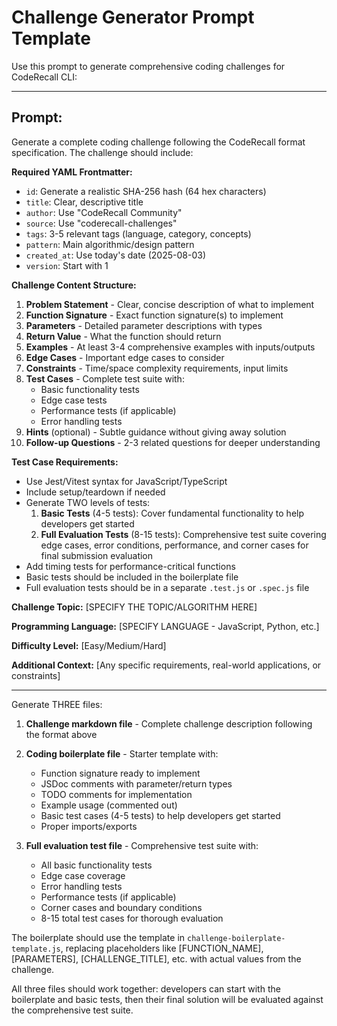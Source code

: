 # Challenge Generator Prompt Template

Use this prompt to generate comprehensive coding challenges for CodeRecall CLI:

---

## Prompt:

Generate a complete coding challenge following the CodeRecall format specification. The challenge should include:

**Required YAML Frontmatter:**
- `id`: Generate a realistic SHA-256 hash (64 hex characters)
- `title`: Clear, descriptive title
- `author`: Use "CodeRecall Community" 
- `source`: Use "coderecall-challenges"
- `tags`: 3-5 relevant tags (language, category, concepts)
- `pattern`: Main algorithmic/design pattern
- `created_at`: Use today's date (2025-08-03)
- `version`: Start with 1

**Challenge Content Structure:**
1. **Problem Statement** - Clear, concise description of what to implement
2. **Function Signature** - Exact function signature(s) to implement
3. **Parameters** - Detailed parameter descriptions with types
4. **Return Value** - What the function should return
5. **Examples** - At least 3-4 comprehensive examples with inputs/outputs
6. **Edge Cases** - Important edge cases to consider
7. **Constraints** - Time/space complexity requirements, input limits
8. **Test Cases** - Complete test suite with:
   - Basic functionality tests
   - Edge case tests  
   - Performance tests (if applicable)
   - Error handling tests
9. **Hints** (optional) - Subtle guidance without giving away solution
10. **Follow-up Questions** - 2-3 related questions for deeper understanding

**Test Case Requirements:**
- Use Jest/Vitest syntax for JavaScript/TypeScript
- Include setup/teardown if needed
- Generate TWO levels of tests:
  1. **Basic Tests** (4-5 tests): Cover fundamental functionality to help developers get started
  2. **Full Evaluation Tests** (8-15 tests): Comprehensive test suite covering edge cases, error conditions, performance, and corner cases for final submission evaluation
- Add timing tests for performance-critical functions
- Basic tests should be included in the boilerplate file
- Full evaluation tests should be in a separate `.test.js` or `.spec.js` file

**Challenge Topic:** [SPECIFY THE TOPIC/ALGORITHM HERE]

**Programming Language:** [SPECIFY LANGUAGE - JavaScript, Python, etc.]

**Difficulty Level:** [Easy/Medium/Hard]

**Additional Context:** [Any specific requirements, real-world applications, or constraints]

---

Generate THREE files:

1. **Challenge markdown file** - Complete challenge description following the format above

2. **Coding boilerplate file** - Starter template with:
   - Function signature ready to implement
   - JSDoc comments with parameter/return types
   - TODO comments for implementation
   - Example usage (commented out)
   - Basic test cases (4-5 tests) to help developers get started
   - Proper imports/exports

3. **Full evaluation test file** - Comprehensive test suite with:
   - All basic functionality tests
   - Edge case coverage
   - Error handling tests
   - Performance tests (if applicable)
   - Corner cases and boundary conditions
   - 8-15 total test cases for thorough evaluation

The boilerplate should use the template in `challenge-boilerplate-template.js`, replacing placeholders like [FUNCTION_NAME], [PARAMETERS], [CHALLENGE_TITLE], etc. with actual values from the challenge.

All three files should work together: developers can start with the boilerplate and basic tests, then their final solution will be evaluated against the comprehensive test suite.